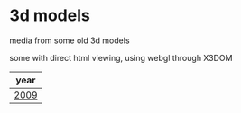 # 3d models
media from some old 3d models 

some with direct html viewing, using webgl through X3DOM  

|year|
|-|
|[2009](./2009/)|
